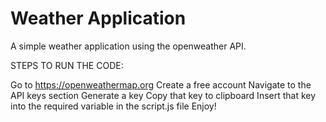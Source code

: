 # Weather Application

A simple weather application using the openweather API.

STEPS TO RUN THE CODE:

Go to https://openweathermap.org
Create a free account
Navigate to the API keys section
Generate a key
Copy that key to clipboard
Insert that key into the required variable in the script.js file
Enjoy!
